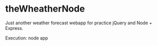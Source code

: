 theWheatherNode
===============

Just another weather forecast webapp for practice jQuery and Node + Express.

Execution: node app
